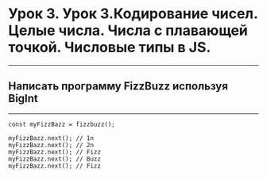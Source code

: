 # **Урок 3. Урок 3.Кодирование чисел. Целые числа. Числа с плавающей точкой. Числовые типы в JS.**
___
## **Написать программу FizzBuzz используя BigInt**
___
```
const myFizzBazz = fizzbuzz();

myFizzBazz.next(); // 1n
myFizzBazz.next(); // 2n
myFizzBazz.next(); // Fizz
myFizzBazz.next(); // Buzz
myFizzBazz.next(); // Fizz
```
